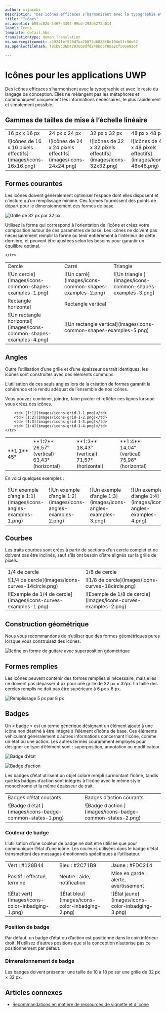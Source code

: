 ```yaml
---
author: mijacobs
Description: "Des icônes efficaces s’harmonisent avec la typographie et avec le reste du langage de conception. Elles ne mélangent pas les métaphores et communiquent uniquement les informations nécessaires, le plus rapidement et simplement possible."
title: "Icônes"
ms.assetid: b90ac02d-5467-4304-99bd-292d6272a014
label: Icons
template: detail.hbs
translationtype: Human Translation
ms.sourcegitcommit: a3924fef520d7ba70873d6838f8e194e5fc96c62
ms.openlocfilehash: f8cb9c36b42936b8dfd24bbd5f88e2cf500e930f

---
```


# <a name="icons-for-uwp-apps"></a>Icônes pour les applications UWP

<link rel="stylesheet" href="https://az835927.vo.msecnd.net/sites/uwp/Resources/css/custom.css">

Des icônes efficaces s’harmonisent avec la typographie et avec le reste du langage de conception. Elles ne mélangent pas les métaphores et communiquent uniquement les informations nécessaires, le plus rapidement et simplement possible. 

## <a name="linear-scaling-size-ramps"></a>Gammes de tailles de mise à l’échelle linéaire 

<table>
    <tr> 
        <td>16 px x 16 px</td>
        <td>24 px x 24 px</td>
        <td>32 px x 32 px</td>
        <td>48 px x 48 px</td>
    </tr>
    <tr> 
        <td>![Icônes de 16 x 16 pixels effectifs](images/icons-16x16.png)</td>
        <td>![Icônes de 24 x 24 pixels effectifs](images/icons-24x24.png)</td>
        <td>![Icônes de 32 x 32 pixels effectifs](images/icons-32x32.png)</td>
        <td>![Icônes de 48 x 48 pixels effectifs](images/icons-48x48.png)</td>
    </tr>
</table>

## <a name="common-shapes"></a>Formes courantes

Les icônes doivent généralement optimiser l’espace dont elles disposent et n’inclure qu’un remplissage minime. Ces formes fournissent des points de départ pour le dimensionnement des formes de base. 

![Grille de 32 px par 32 px](images/icons-common-shapes.png)

Utilisez la forme qui correspond à l’orientation de l’icône et créez votre composition autour de ces paramètres de base. Les icônes ne doivent pas nécessairement remplir la forme ou tenir entièrement à l’intérieur de cette dernière, et peuvent être ajustées selon les besoins pour garantir un équilibre optimal. 

<table class="uwpd-noborder">
    <tr>
        <td>Cercle<td>
        <td>Carré</td>
        <td>Triangle</td>
    </tr>
    <tr>
        <td>![Un cercle](images/icons-common-shapes-examples-1.png)<td>
        <td>![Un carré](images/icons-common-shapes-examples-2.png)</td>
        <td>![Un triangle ](images/icons-common-shapes-examples-3.png)</td>
    </tr>
        <tr>
        <td>Rectangle horizontal<td>
        <td colspan="2">Rectangle vertical</td>        
        </tr>
    <tr>
        <td>![Un rectangle horizontal](images/icons-common-shapes-examples-4.png)<td>
        <td colspan="2">![Un rectangle vertical](images/icons-common-shapes-examples-5.png)</td>
         
    </tr>

</table>

## <a name="angles"></a>Angles

Outre l’utilisation d’une grille et d’une épaisseur de trait identiques, les icônes sont construites avec des éléments communs. 

L’utilisation de ces seuls angles lors de la création de formes garantit la cohérence et le rendu adéquat de l’ensemble de nos icônes. 

Vous pouvez combiner, joindre, faire pivoter et refléter ces lignes lorsque vous créez des icônes. 

<table>
    <tr>
        <td>**1:1**<br/>45°</td>
        <td>**1:2**<br />26,57° (vertical)<br/>63,43° (horizontal)</td>
        <td>**1:3**<br/>18,43° (vertical)<br/>71,57° (horizontal)</td>
        <td>**1:4**<br/>14,04° (vertical)<br/>75,96° (horizontal)</td>
    </tr>
    <tr>
        
        <td>![1:1](images/icons-grid-1-1.png)</td>
        <td>![1:2](images/icons-grid-1-2.png)</td>
        <td>![1:3](images/icons-grid-1-3.png)</td>
        <td>![1:4](images/icons-grid-1-4.png)</td>
    </tr>  
</table>

<p>En voici quelques exemples :</p>

<table>
    <tr>
        <td>![Un exemple d’angle 1:1](images/icons-angles-examples-1.png)</td>
        <td>![Un exemple d’angle 1:2](images/icons-angles-examples-2.png)</td>
        <td>![Un exemple d’angle 1:3](images/icons-angles-examples-3.png)</td>
        <td>![Un exemple d’angle 1:4](images/icons-angles-examples-4.png)</td>
    </tr>
</table>

## <a name="curves"></a>Courbes

Les traits courbes sont créés à partir de sections d’un cercle complet et ne doivent pas être inclinés, sauf s’ils ont besoin d’être alignés sur la grille de pixels. 

<table>
    <tr>
        <td>1/4 de cercle</td>
        <td>1/8 de cercle</td>
    </tr>
    <tr>
        <td>![1/4 de cercle](images/icons-curves-14circle.png)</td>
        <td>![1/8 de cercle](images/icons-curves-18circle.png)</td>
    </tr>
    <tr>
        <td>![Exemple de 1/4 de cercle](images/icons-curves-examples-1.png)</td>
        <td>![Exemple de 1/8 de cercle](images/icons-curves-examples-2.png)</td>
    </tr>    
</table>

## <a name="geometric-construction"></a>Construction géométrique

Nous vous recommandons de n’utiliser que des formes géométriques pures lorsque vous construisez des icônes.

![Icône en forme de guitare avec superposition géométrique ](images/icons-geometric-construction.png)

## <a name="filled-shapes"></a>Formes remplies 

Les icônes peuvent contenir des formes remplies si nécessaire, mais elles ne doivent pas dépasser 4 px pour une grille de 32 px × 32px. La taille des cercles remplis ne doit pas être supérieure à 6 px x 6 px. 

![Remplissage 5 px par 8 px ](images/icons-filled-shapes.png)

## <a name="badges"></a>Badges

Un « badge » est un terme générique désignant un élément ajouté à une icône non destiné à être intégré à l’élément d’icône de base. Ces éléments véhiculent généralement d’autres informations concernant l’icône, comme un état ou une action. Les autres termes couramment employés pour désigner ce type d’élément sont : superposition, annotation ou modificateur. 

![Badge d’état ](images/icons-badge-status.png)

![Badge d’action ](images/icons-badge-action.png)

Les badges d’état utilisent un objet coloré rempli surmontant l’icône, tandis que les badges d’action sont intégrés à l’icône avec le même style monochrome et la même épaisseur de trait.

<table>
<tr>
    <td>Badges d’état courants</td>
    <td>Badges d’action courants</td>
</tr>
<tr>
    <td>![Badge d’état ](images/icons-badge-common-states-1.png)</td>
    <td>![Badge d’action ](images/icons-badge-common-states-2.png)</td>
</tr>
</table>
<p></p>

### <a name="badge-color"></a>Couleur de badge 

L’utilisation d’une couleur de badge ne doit être utilisée que pour communiquer l’état d’une icône. Les couleurs utilisées dans le badge d’état transmettent des messages émotionnels spécifiques à l’utilisateur. 

<table>
<tr><td>Vert : #128B44</td><td>Bleu : #2C71B9</td><td>Jaune : #FDC214</td></tr>
<tr><td>Positif : effectué, terminé </td><td>Neutre : aide, notification </td><td>Mise en garde : alerte, avertissement </td></tr>
<tr><td>![État vert](images/icons-color-inbadging-1.png)</td><td>![État bleu](images/icons-color-inbadging-2.png)</td>
<td>![État jaune](images/icons-color-inbadging-3.png)</td></tr>
</table>
<p></p>

### <a name="badge-position"></a>Position de badge

Par défaut, un badge d’état ou d’action est positionné dans le coin inférieur droit. N’utilisez d’autres positions que si la conception n’autorise pas ce positionnement par défaut. 

### <a name="badge-sizing"></a>Dimensionnement de badge

Les badges doivent présenter une taille de 10 à 18 px sur une grille de 32 px × 32 px. 

## <a name="related-articles"></a>Articles connexes

* [Recommandations en matière de ressources de vignette et d’icône](../controls-and-patterns/tiles-and-notifications-app-assets.md)



<!--HONumber=Dec16_HO2-->


